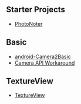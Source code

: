 Starter Projects
---
- [PhotoNoter](https://github.com/yydcdut/PhotoNoter)

Basic
---
- [android-Camera2Basic](https://github.com/googlesamples/android-Camera2Basic)
- [Camera API Workaround](http://stackoverflow.com/questions/28065930/android-camera-android-hardware-camera-deprecated)

TextureView
---
- [TextureView](https://developer.android.com/reference/android/view/TextureView.html)
